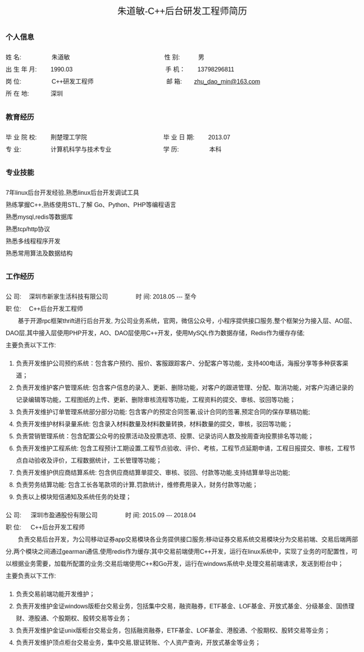 <style>
body {
  font-family: Helvetica, arial, freesans, clean, sans-serif;
  font-size: 16px;
  line-height: 2;
  padding: 15px;
  max-width: 1000px;
  margin: 0 auto;
}
</style>
<center><font size=5>朱道敏-C++后台研发工程师简历 </font> </center>

### 个人信息 
姓 名:&#8195;&#8195;&#8195;&#8195;&#8195;朱道敏 &#8195;&#8195;&#8195;&#8195;&#8195;&#8195;&#8195;&#8195;&#8195;&#8195;&#8195;&#8195;&#8195;&#8195;&#8195;  性 别:&#8195;&#8195;&#8195;男
<br/>出 生 年 月: &#8195;&#8195;1990.03&#8195;&#8195;&#8195;&#8195;&#8195;&#8195;&#8195;&#8195;&#8195;&#8195;&#8195;&#8195;&#8195;&#8195;&#8195; 手 机：&#8195;&#8195;13798296811
<br/>岗 位:&#8195;&#8195;&#8195;&#8195;&#8195;C++研发工程师&#8195;&#8195;&#8195;&#8195;&#8195;&#8195;&#8195;&#8195;&#8195;&#8195;&#8195;&#8195;邮 箱:&#8195;&#8195;zhu_dao_min@163.com   
所 在 地:  &#8195;&#8195;&#8195;  深圳

### 教育经历
毕 业 院 校:&#8195;&#8195;  荆楚理工学院   &#8195;&#8195;&#8195;&#8195;&#8195;&#8195;&#8195;&#8195;&#8195;&#8195;&#8195;&#8195; 毕 业 日 期:&#8195;&#8195; 2013.07
</br>专 业: &#8195;&#8195; &#8195;&#8195;    计算机科学与技术专业 &#8195;&#8195;&#8195;&#8195;&#8195;&#8195;&#8195;&#8195; 学 历:&#8195;&#8195;&#8195;&#8195;&#8195;本科     

### 专业技能
7年linux后台开发经验,熟悉linux后台开发调试工具
</br>熟练掌握C++,熟练使用STL,了解 Go、Python、PHP等编程语言
</br>熟悉mysql,redis等数据库
</br>熟悉tcp/http协议
</br>熟悉多线程程序开发
</br>熟悉常用算法及数据结构

### 工作经历
公 司: &#8195;深圳市新家生活科技有限公司    &#8195;&#8195;&#8195;&#8195; 时 间: 2018.05 --- 至今
<br/>职 位: &#8195;C++后台开发工程师 
<br/>&#8195;&#8195;基于开源rpc框架thrift进行后台开发, 为公司业务系统，官网，微信公众号，小程序提供接口服务,整个框架分为接入层、AO层、 DAO层,其中接入层使用PHP开发，AO、DAO层使用C++开发，使用MySQL作为数据存储，Redis作为缓存存储;
<br/>主要负责以下工作:

1. 负责开发维护公司预约系统：包含客户预约、报价、客服跟踪客户、分配客户等功能，支持400电话，海报分享等多种获客渠道；
2. 负责开发维护客户管理系统: 包含客户信息的录入、更新、删除功能，对客户的跟进管理、分配、取消功能，对客户沟通记录的记录编辑等功能，工程图纸的上传、更新、删除审核流程等功能，工程资料的提交、审核、驳回等功能；
3. 负责开发维护订单管理系统部分部分功能: 包含客户的预定合同签署,设计合同的签署,预定合同的保存草稿功能;
4. 负责开发维护材料录量系统: 包含录入材料数量及材料数量转换，材料数量的提交，审核，驳回等功能；
5. 负责营销管理系统：包含配置公众号的投票活动及投票选项、投票、记录访问人数及按周查询投票排名等功能；
6. 负责开发维护工程系统: 包含工程预计工期设置,工程节点验收、评价、考核，工程节点延期申请，工程日报提交、审核，工程节点自动验收及评价，工程数据统计，工长管理等功能；
7. 负责开发维护供应商结算系统: 包含供应商结算单提交、审核、驳回、付款等功能,支持结算单导出功能;
8. 负责劳务结算功能: 包含工长各笔款项的计算,罚款统计，维修费用录入，财务付款等功能；
9. 负责以上模块短信通知及系统任务的处理；

公 司: &#8195; 深圳市盈通股份有限公司  &#8195;&#8195;&#8195;&#8195; 时 间: 2015.09 --- 2018.04   
职 位: &#8195; C++后台开发工程师
<br/>&#8195;&#8195;负责交易后台开发，为公司移动证券app交易模块各业务提供接口服务;移动证券交易系统交易模块分为交易前端、交易后端两部分,两个模块之间通过gearman通信,使用redis作为缓存;其中交易前端使用C++开发，运行在linux系统中，实现了业务的可配置性，可以根据业务需要，加载所配置的业务;交易后端使用C++和Go开发，运行在windows系统中,处理交易前端请求，发送到柜台中；
<br/>主要负责以下工作:

1. 负责交易前端功能开发维护；
2. 负责开发维护金证windows版柜台交易业务，包括集中交易，融资融券，ETF基金、LOF基金、开放式基金、分级基金、国债理财、港股通、个股期权、股转交易等业务；
3. 负责开发维护金证unix版柜台交易业务，包括融资融券，ETF基金、LOF基金、港股通、个股期权、股转交易等业务；
4. 负责开发维护顶点柜台交易业务，集中交易,银证转账、个人资产查询，开放式基金等业务；



